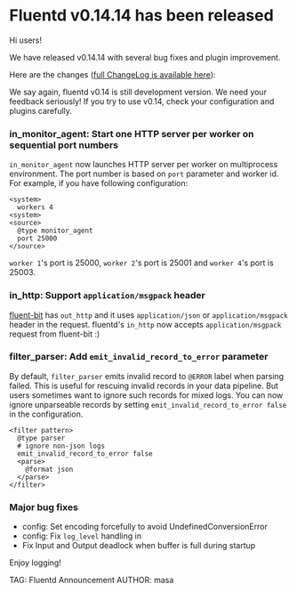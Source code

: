# Fluentd v0.14.14 has been released

Hi users!

We have released v0.14.14 with several bug fixes and plugin improvement.

Here are the changes ([full ChangeLog is available here](https://github.com/fluent/fluentd/blob/master/ChangeLog)):

We say again, fluentd v0.14 is still development version. We need your feedback seriously!
If you try to use v0.14, check your configuration and plugins carefully.

### in\_monitor\_agent: Start one HTTP server per worker on sequential port numbers

`in_monitor_agent` now launches HTTP server per worker on multiprocess environment.
The port number is based on `port` parameter and worker id.
For example, if you have following configuration:

    <system>
      workers 4
    <system>
    <source>
      @type monitor_agent
      port 25000
    </source>

`worker 1`'s port is 25000, `worker 2`'s port is 25001 and `worker 4`'s port is 25003.

### in\_http: Support `application/msgpack` header

[fluent-bit](http://fluentbit.io/) has `out_http` and it uses `application/json` or `application/msgpack` header in the request.
fluentd's `in_http` now accepts `application/msgpack` request from fluent-bit :)

### filter\_parser: Add `emit_invalid_record_to_error` parameter

By default, `filter_parser` emits invalid record to `@ERROR` label when parsing failed. This is useful for rescuing invalid records in your data pipeline. But users sometimes want to ignore such records for mixed logs.
You can now ignore unparseable records by setting `emit_invalid_record_to_error false` in the configuration.

    <filter pattern>
      @type parser
      # ignore non-json logs
      emit_invalid_record_to_error false
      <parse>
        @format json
      </parse>
    </filter>

### Major bug fixes

* config: Set encoding forcefully to avoid UndefinedConversionError
* config: Fix `log_level` handling in <system>
* Fix Input and Output deadlock when buffer is full during startup

Enjoy logging!


TAG: Fluentd Announcement
AUTHOR: masa
